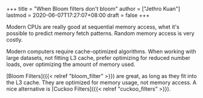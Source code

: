+++
title = "When Bloom filters don't bloom"
author = ["Jethro Kuan"]
lastmod = 2020-06-07T17:27:07+08:00
draft = false
+++

Modern CPUs are really good at sequential memory access, whet it's
possible to predict memory fetch patterns. Random memory access is
very costly.

Modern computers require cache-optimized algorithms. When working with
large datasets, not fitting L3 cache, prefer optimizing for reduced
number loads, over optimizing the amount of memory used.

[Bloom Filters]({{< relref "bloom_filter" >}}) are great, as long as they fit into the L3 cache. They
are optimized for memory usage, not memory access. A nice alternative
is [Cuckoo Filters]({{< relref "cuckoo_filters" >}}).
